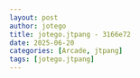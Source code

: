 ```yaml
---
layout: post
author: jotego
title: jotego.jtpang - 3166e72
date: 2025-06-20
categories: [Arcade, jtpang]
tags: [jotego.jtpang]
---
```


